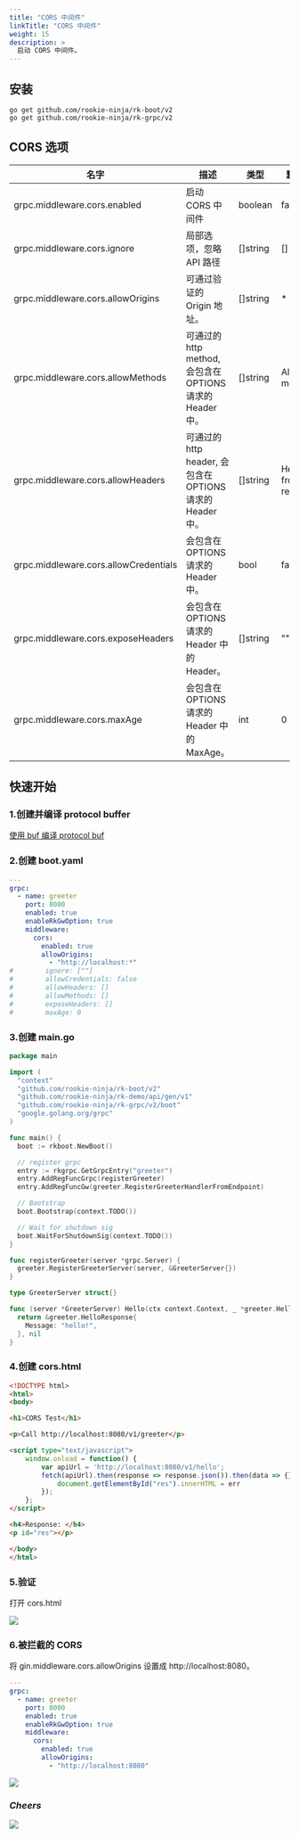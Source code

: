 ```yaml
---
title: "CORS 中间件"
linkTitle: "CORS 中间件"
weight: 15
description: >
  启动 CORS 中间件。
---
```


## 安装
```shell script
go get github.com/rookie-ninja/rk-boot/v2
go get github.com/rookie-ninja/rk-grpc/v2
```

## CORS 选项
| 名字                                    | 描述                                           | 类型       | 默认值                  |
|---------------------------------------|----------------------------------------------|----------|----------------------|
| grpc.middleware.cors.enabled          | 启动 CORS 中间件                                  | boolean  | false                |
| grpc.middleware.cors.ignore           | 局部选项，忽略 API 路径                               | []string | []                   |
| grpc.middleware.cors.allowOrigins     | 可通过验证的 Origin 地址。                            | []string | *                    |
| grpc.middleware.cors.allowMethods     | 可通过的 http method, 会包含在 OPTIONS 请求的 Header 中。 | []string | All http methods     |
| grpc.middleware.cors.allowHeaders     | 可通过的 http header, 会包含在 OPTIONS 请求的 Header 中。 | []string | Headers from request |
| grpc.middleware.cors.allowCredentials | 会包含在 OPTIONS 请求的 Header 中。                   | bool     | false                |
| grpc.middleware.cors.exposeHeaders    | 会包含在 OPTIONS 请求的 Header 中的 Header。           | []string | ""                   |
| grpc.middleware.cors.maxAge           | 会包含在 OPTIONS 请求的 Header 中的 MaxAge。           | int      | 0                    |

## 快速开始
### 1.创建并编译 protocol buffer
[使用 buf 编译 protocol buf](/cn/docs/rk-boot/user-guide/grpc/basic/buf/)

### 2.创建 boot.yaml
```yaml
---
grpc:
  - name: greeter
    port: 8080
    enabled: true
    enableRkGwOption: true
    middleware:
      cors:
        enabled: true
        allowOrigins:
          - "http://localhost:*"
#        ignore: [""]
#        allowCredentials: false
#        allowHeaders: []
#        allowMethods: []
#        exposeHeaders: []
#        maxAge: 0
```

### 3.创建 main.go
```go
package main

import (
  "context"
  "github.com/rookie-ninja/rk-boot/v2"
  "github.com/rookie-ninja/rk-demo/api/gen/v1"
  "github.com/rookie-ninja/rk-grpc/v2/boot"
  "google.golang.org/grpc"
)

func main() {
  boot := rkboot.NewBoot()

  // register grpc
  entry := rkgrpc.GetGrpcEntry("greeter")
  entry.AddRegFuncGrpc(registerGreeter)
  entry.AddRegFuncGw(greeter.RegisterGreeterHandlerFromEndpoint)

  // Bootstrap
  boot.Bootstrap(context.TODO())

  // Wait for shutdown sig
  boot.WaitForShutdownSig(context.TODO())
}

func registerGreeter(server *grpc.Server) {
  greeter.RegisterGreeterServer(server, &GreeterServer{})
}

type GreeterServer struct{}

func (server *GreeterServer) Hello(ctx context.Context, _ *greeter.HelloRequest) (*greeter.HelloResponse, error) {
  return &greeter.HelloResponse{
    Message: "hello!",
  }, nil
}
```

### 4.创建 cors.html
```html
<!DOCTYPE html>
<html>
<body>

<h1>CORS Test</h1>

<p>Call http://localhost:8080/v1/greeter</p>

<script type="text/javascript">
    window.onload = function() {
        var apiUrl = 'http://localhost:8080/v1/hello';
        fetch(apiUrl).then(response => response.json()).then(data => {}).catch(err => {
            document.getElementById("res").innerHTML = err
        });
    };
</script>

<h4>Response: </h4>
<p id="res"></p>

</body>
</html>
```

### 5.验证
打开 cors.html

![](/rk-boot/user-guide/grpc/basic/grpc-cors-success.png)

### 6.被拦截的 CORS
将 gin.middleware.cors.allowOrigins 设置成 http://localhost:8080。

```yaml
---
grpc:
  - name: greeter
    port: 8080
    enabled: true
    enableRkGwOption: true
    middleware:
      cors:
        enabled: true
        allowOrigins:
          - "http://localhost:8080"
```

![](/rk-boot/user-guide/grpc/basic/grpc-cors-fail.png)

### _**Cheers**_
![](/rk-boot/user-guide/cheers.png)